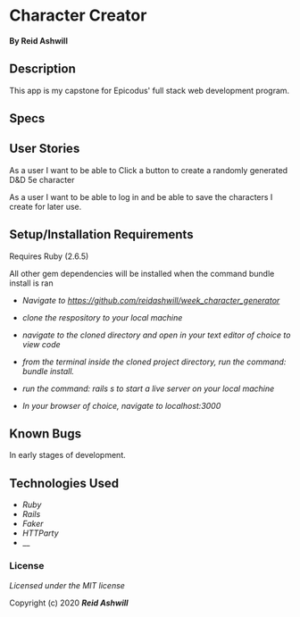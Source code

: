 # Character Creator


#### By Reid Ashwill 

## Description
This app is my capstone for Epicodus' full stack web development program.

## Specs


<!-- ![Diagram of app components](filename goes here) -->


## User Stories
As a user I want to be able to Click a button to create a randomly generated D&D 5e character

As a user I want to be able to log in and be able to save the characters I create for later use.


## Setup/Installation Requirements
Requires Ruby (2.6.5)

All other gem dependencies will be installed when the command bundle install is ran

* _Navigate to https://github.com/reidashwill/week_character_generator_
* _clone the respository to your local machine_
* _navigate to the cloned directory and open in your text editor of choice to view code_

* _from the terminal inside the cloned project directory, run the command: bundle install._
* _run the command: rails s to start a live server on your local machine_
* _In your browser of choice, navigate to localhost:3000_


## Known Bugs
In early stages of development.  


## Technologies Used

* _Ruby_
* _Rails_
* _Faker_
* _HTTParty_
* __


### License

*Licensed under the MIT license*

Copyright (c) 2020 **_Reid Ashwill_**